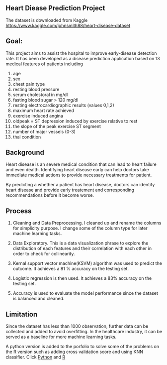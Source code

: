 ## Heart Diease Prediction Project
The dataset is downloaded from Kaggle 
https://www.kaggle.com/johnsmith88/heart-disease-dataset

## Goal: 
This project aims to assist the hospital to improve early-disease detection rate. It has been developed as a disease prediction application based on 13 medical features of patients including
1. age
2. sex
3. chest pain type 
4. resting blood pressure
5. serum cholestoral in mg/dl
6. fasting blood sugar > 120 mg/dl 
7. resting electrocardiographic results (values 0,1,2)
8. maximum heart rate achieved
9. exercise induced angina
10. oldpeak = ST depression induced by exercise relative to rest
11. the slope of the peak exercise ST segment
12. number of major vessels (0-3) 
13. thal condition

## Background 

Heart disease is an severe medical condition that can lead to heart failure and even dealth. Identifying heart disease early can help doctors take immediate medical actions to provide necessary treatments for patient. 

By predicting a whether a patient has heart disease, doctors can identify heart disease and provide early treatement and corresponding recommendations before it become worse.



## Process

1. Cleaning and Data Preprocessing. I cleaned up and rename the columns for simplicity purpose. I change some of the column type for later machine learning tasks.
2. Data Exploratory. This is a data visualization phrase to explore the distribution of each features and their correlation with each other in order to check for collinearity.
3. Kernal support vector machine(KSVM) algorithm was used to predict the outcome. It achieves a 81 % accuracy on the testing set. 
4. Logistic regression is then used. It achieves a 83% accuracy on the testing set.

5. Accuracy is used to evaluate the model performance since the dataset is balanced and cleaned.
## Limitation 

Since the dataset has less than 1000 observation, further data can be collected and added to avoid overfitting. In the healthcare industry, it can be served as a baseline for more machine learning tasks. 


A python version is added to the porfolio to solve some of the problems on the R version such as adding cross validation score and using KNN classifier.  Click [Python](https://github.com/dsjoench/Heart_Disease/blob/master/Heart%20Disease%20Detection.ipynb) and [R](https://github.com/dsjoench/Heart_Disease/blob/master/Heart%20disease%20prediction.Rmd)



